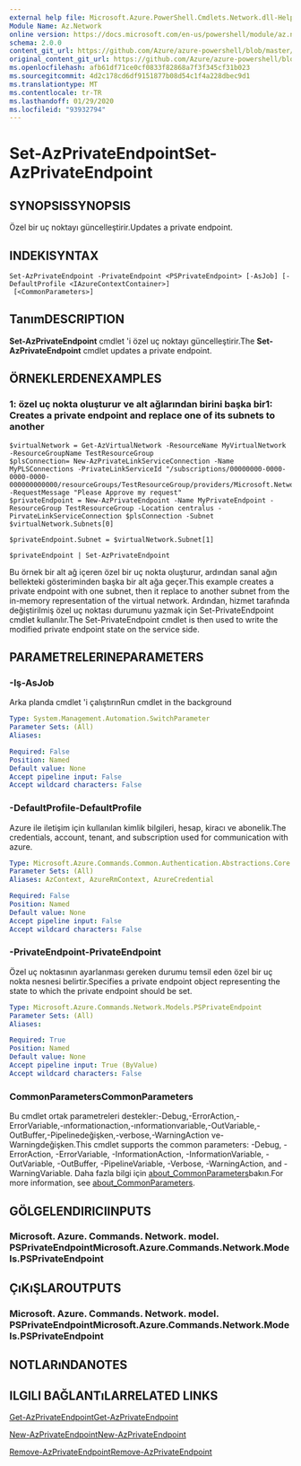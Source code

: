```yaml
---
external help file: Microsoft.Azure.PowerShell.Cmdlets.Network.dll-Help.xml
Module Name: Az.Network
online version: https://docs.microsoft.com/en-us/powershell/module/az.network/set-azprivateendpoint
schema: 2.0.0
content_git_url: https://github.com/Azure/azure-powershell/blob/master/src/Network/Network/help/Set-AzPrivateEndpoint.md
original_content_git_url: https://github.com/Azure/azure-powershell/blob/master/src/Network/Network/help/Set-AzPrivateEndpoint.md
ms.openlocfilehash: afb61df71ce0cf0833f82868a7f3f345cf31b023
ms.sourcegitcommit: 4d2c178cd6df9151877b08d54c1f4a228dbec9d1
ms.translationtype: MT
ms.contentlocale: tr-TR
ms.lasthandoff: 01/29/2020
ms.locfileid: "93932794"
---
```

# <span data-ttu-id="0099d-101">Set-AzPrivateEndpoint</span><span class="sxs-lookup"><span data-stu-id="0099d-101">Set-AzPrivateEndpoint</span></span>

## <span data-ttu-id="0099d-102">SYNOPSIS</span><span class="sxs-lookup"><span data-stu-id="0099d-102">SYNOPSIS</span></span>
<span data-ttu-id="0099d-103">Özel bir uç noktayı güncelleştirir.</span><span class="sxs-lookup"><span data-stu-id="0099d-103">Updates a private endpoint.</span></span>

## <span data-ttu-id="0099d-104">INDEKI</span><span class="sxs-lookup"><span data-stu-id="0099d-104">SYNTAX</span></span>

```
Set-AzPrivateEndpoint -PrivateEndpoint <PSPrivateEndpoint> [-AsJob] [-DefaultProfile <IAzureContextContainer>]
 [<CommonParameters>]
```

## <span data-ttu-id="0099d-105">Tanım</span><span class="sxs-lookup"><span data-stu-id="0099d-105">DESCRIPTION</span></span>
<span data-ttu-id="0099d-106">**Set-AzPrivateEndpoint** cmdlet 'i özel uç noktayı güncelleştirir.</span><span class="sxs-lookup"><span data-stu-id="0099d-106">The **Set-AzPrivateEndpoint** cmdlet updates a private endpoint.</span></span>

## <span data-ttu-id="0099d-107">ÖRNEKLERDEN</span><span class="sxs-lookup"><span data-stu-id="0099d-107">EXAMPLES</span></span>

### <span data-ttu-id="0099d-108">1: özel uç nokta oluşturur ve alt ağlarından birini başka bir</span><span class="sxs-lookup"><span data-stu-id="0099d-108">1: Creates a private endpoint and replace one of its subnets to another</span></span>
```
$virtualNetwork = Get-AzVirtualNetwork -ResourceName MyVirtualNetwork -ResourceGroupName TestResourceGroup
$plsConnection= New-AzPrivateLinkServiceConnection -Name MyPLSConnections -PrivateLinkServiceId "/subscriptions/00000000-0000-0000-0000-000000000000/resourceGroups/TestResourceGroup/providers/Microsoft.Network/privateLinkServices/privateLinkService" -RequestMessage "Please Approve my request"
$privateEndpoint = New-AzPrivateEndpoint -Name MyPrivateEndpoint -ResourceGroup TestResourceGroup -Location centralus -PirvateLinkServiceConnection $plsConnection -Subnet $virtualNetwork.Subnets[0]

$privateEndpoint.Subnet = $virtualNetwork.Subnet[1]

$privateEndpoint | Set-AzPrivateEndpoint
```

<span data-ttu-id="0099d-109">Bu örnek bir alt ağ içeren özel bir uç nokta oluşturur, ardından sanal ağın bellekteki gösteriminden başka bir alt ağa geçer.</span><span class="sxs-lookup"><span data-stu-id="0099d-109">This example creates a private endpoint with one subnet, then it replace to another subnet from the in-memory representation of the virtual network.</span></span> <span data-ttu-id="0099d-110">Ardından, hizmet tarafında değiştirilmiş özel uç noktası durumunu yazmak için Set-PrivateEndpoint cmdlet kullanılır.</span><span class="sxs-lookup"><span data-stu-id="0099d-110">The Set-PrivateEndpoint cmdlet is then used to write the modified private endpoint state on the service side.</span></span> 

## <span data-ttu-id="0099d-111">PARAMETRELERINE</span><span class="sxs-lookup"><span data-stu-id="0099d-111">PARAMETERS</span></span>

### <span data-ttu-id="0099d-112">-Iş</span><span class="sxs-lookup"><span data-stu-id="0099d-112">-AsJob</span></span>
<span data-ttu-id="0099d-113">Arka planda cmdlet 'i çalıştırın</span><span class="sxs-lookup"><span data-stu-id="0099d-113">Run cmdlet in the background</span></span>

```yaml
Type: System.Management.Automation.SwitchParameter
Parameter Sets: (All)
Aliases:

Required: False
Position: Named
Default value: None
Accept pipeline input: False
Accept wildcard characters: False
```

### <span data-ttu-id="0099d-114">-DefaultProfile</span><span class="sxs-lookup"><span data-stu-id="0099d-114">-DefaultProfile</span></span>
<span data-ttu-id="0099d-115">Azure ile iletişim için kullanılan kimlik bilgileri, hesap, kiracı ve abonelik.</span><span class="sxs-lookup"><span data-stu-id="0099d-115">The credentials, account, tenant, and subscription used for communication with azure.</span></span>

```yaml
Type: Microsoft.Azure.Commands.Common.Authentication.Abstractions.Core.IAzureContextContainer
Parameter Sets: (All)
Aliases: AzContext, AzureRmContext, AzureCredential

Required: False
Position: Named
Default value: None
Accept pipeline input: False
Accept wildcard characters: False
```

### <span data-ttu-id="0099d-116">-PrivateEndpoint</span><span class="sxs-lookup"><span data-stu-id="0099d-116">-PrivateEndpoint</span></span>
<span data-ttu-id="0099d-117">Özel uç noktasının ayarlanması gereken durumu temsil eden özel bir uç nokta nesnesi belirtir.</span><span class="sxs-lookup"><span data-stu-id="0099d-117">Specifies a private endpoint object representing the state to which the private endpoint should be set.</span></span>

```yaml
Type: Microsoft.Azure.Commands.Network.Models.PSPrivateEndpoint
Parameter Sets: (All)
Aliases:

Required: True
Position: Named
Default value: None
Accept pipeline input: True (ByValue)
Accept wildcard characters: False
```

### <span data-ttu-id="0099d-118">CommonParameters</span><span class="sxs-lookup"><span data-stu-id="0099d-118">CommonParameters</span></span>
<span data-ttu-id="0099d-119">Bu cmdlet ortak parametreleri destekler:-Debug,-ErrorAction,-ErrorVariable,-ınformationaction,-ınformationvariable,-OutVariable,-OutBuffer,-Pipelinedeğişken,-verbose,-WarningAction ve-Warningdeğişken.</span><span class="sxs-lookup"><span data-stu-id="0099d-119">This cmdlet supports the common parameters: -Debug, -ErrorAction, -ErrorVariable, -InformationAction, -InformationVariable, -OutVariable, -OutBuffer, -PipelineVariable, -Verbose, -WarningAction, and -WarningVariable.</span></span> <span data-ttu-id="0099d-120">Daha fazla bilgi için [about_CommonParameters](https://go.microsoft.com/fwlink/?LinkID=113216)bakın.</span><span class="sxs-lookup"><span data-stu-id="0099d-120">For more information, see [about_CommonParameters](https://go.microsoft.com/fwlink/?LinkID=113216).</span></span>

## <span data-ttu-id="0099d-121">GÖLGELENDIRICI</span><span class="sxs-lookup"><span data-stu-id="0099d-121">INPUTS</span></span>

### <span data-ttu-id="0099d-122">Microsoft. Azure. Commands. Network. model. PSPrivateEndpoint</span><span class="sxs-lookup"><span data-stu-id="0099d-122">Microsoft.Azure.Commands.Network.Models.PSPrivateEndpoint</span></span>

## <span data-ttu-id="0099d-123">ÇıKıŞLAR</span><span class="sxs-lookup"><span data-stu-id="0099d-123">OUTPUTS</span></span>

### <span data-ttu-id="0099d-124">Microsoft. Azure. Commands. Network. model. PSPrivateEndpoint</span><span class="sxs-lookup"><span data-stu-id="0099d-124">Microsoft.Azure.Commands.Network.Models.PSPrivateEndpoint</span></span>

## <span data-ttu-id="0099d-125">NOTLARıNDA</span><span class="sxs-lookup"><span data-stu-id="0099d-125">NOTES</span></span>

## <span data-ttu-id="0099d-126">ILGILI BAĞLANTıLAR</span><span class="sxs-lookup"><span data-stu-id="0099d-126">RELATED LINKS</span></span>

[<span data-ttu-id="0099d-127">Get-AzPrivateEndpoint</span><span class="sxs-lookup"><span data-stu-id="0099d-127">Get-AzPrivateEndpoint</span></span>](./Get-AzPrivateEndpoint.md)

[<span data-ttu-id="0099d-128">New-AzPrivateEndpoint</span><span class="sxs-lookup"><span data-stu-id="0099d-128">New-AzPrivateEndpoint</span></span>](./New-AzPrivateEndpoint.md)

[<span data-ttu-id="0099d-129">Remove-AzPrivateEndpoint</span><span class="sxs-lookup"><span data-stu-id="0099d-129">Remove-AzPrivateEndpoint</span></span>](./Remove-AzPrivateEndpoint.md)


